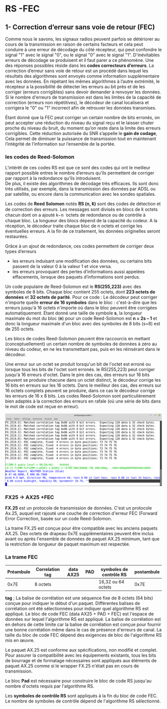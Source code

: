 ﻿# RS -FEC 

## 1- **Correction d’erreur sans voie de retour (FEC)**

Comme nous le savons, les signaux radios peuvent parfois se détériorer au cours de la transmission en raison de certains facteurs et cela peut conduire à une erreur de décodage du côté récepteur, qui peut confondre le signal "1" avec le signal "0", ou le signal "0" avec le signal "1". D'inévitables erreurs de décodage  se  produisent   et  il  faut  parer  a  ce  phénomène.  Une  des  réponses possibles réside dans les **codes correcteurs d’erreurs**.
La correction d’erreur sans voie de retour est un procédé dans lequel les résultats des algorithmes sont envoyés comme information supplémentaire avec les données. En répétant les mêmes algorithmes à l’autre extrémité, le récepteur a la possibilité de détecter les erreurs au bit près et de les corriger (erreurs corrigibles) sans devoir demander à renvoyer les données.
Si le nombre d'erreurs de transmission est dans les limites de la capacité de correction (erreurs non répétitives), le décodeur de canal localisera et corrigera le "0" ou "1" incorrect afin de retrouver les données transmises.

Étant donné  que la FEC peut corriger un certain nombre de bits erronés, on peut accepter une réduction du niveau du signal reçu et le laisser chuter proche du niveau du bruit, du moment qu’on reste dans la limite des erreurs corrigibles. Cette réduction autorisée du SNR s’appelle le **gain de codage**, Cela permet de  diminuer la puissance de transmission tout en maintenant l’intégrité de l’information sur l’ensemble de la portée. 


### les  codes de Reed-Solomon
L’intérêt  de  ces  codes  RS est  que  ce  sont  des  codes  qui ont le meilleur rapport possible entres le nombre d’erreurs  qu’ils permettent de corriger par rapport à la redondance qu’ils introduisent.  
De  plus,  il  existe  des  algorithmes  de  décodage  très  efficaces.  Ils  sont  donc  très utilisés, par exemple, dans la transmission des données par ADSL ou par satellite, ou encore dans  la communication avec les sondes spatiales.

Les codes de **Reed Solomon** notés ܴܵ**RS (n, ݇k)** sont des codes de détection et de correction des erreurs.  Les messages sont divisés en blocs de ݇k octets chacun dont on a ajouté  k−n ݇ octets de redondance ou de contrôle à chaque bloc. La longueur des blocs dépend de la capacité du codeur. A la réception, le décodeur traite chaque bloc de n octets et corrige les éventuelles erreurs. A la fin de ce traitement, les données originelles seront restaurées. 

Grâce à un ajout de redondance, ces codes permettent de corriger deux types d’erreurs

 - les erreurs induisant une modification des données, ou certains bits passent de la valeur 0 à la valeur 1 et vice versa.
 - les erreurs provoquant des pertes d’informations aussi appelées effacements, lorsque des paquets d’informations sont perdus.

Un code populaire de Reed-Solomon est le **RS(255,223)** avec des symboles de 8 bits. Chaque bloc contient 255 octets, dont **223 octets de données** et **32 octets de parité**. Pour ce code :
Le décodeur peut corriger n'importe quelle **erreur de 16 symboles** dans le bloc : c'est-à-dire que les erreurs jusqu'à 16 octets n'importe où dans le bloc peuvent être corrigées automatiquement.
Étant donné une taille de symbole **s**, la longueur maximale du mot du bloc (**n**) pour un code Reed-Solomon est **n = 2s – 1**  et donc la longueur maximale d'un bloc avec des symboles de 8 bits (s=8) est de 255 octets.

Les blocs de codes Reed-Solomon peuvent être raccourcis en mettant (conceptuellement) un certain nombre de symboles de données à zéro au niveau du codeur, en ne les transmettant pas, puis en les réinsérant dans le décodeur.

Une erreur sur un octet se produit lorsqu'un bit de l'octet est erroné ou lorsque tous les bits de l'octet sont erronés. le RS(255,223) peut corriger jusqu'à 16 erreurs d'octet. Dans le pire des cas, des erreurs sur 16 bits peuvent se produire chacune dans un octet distinct, le décodeur corrige les 16 bits en erreurs sur les 16 octets. Dans le meilleur des cas, des erreurs sur 16 octets complets peuvent se produire, dans ce cas le décodeur corrige les erreurs de 16 x 8 bits. Les codes Reed-Solomon sont particulièrement bien adaptés à la correction des erreurs en rafale (où une série de bits dans le mot de code est reçue en erreur).

![Reception avec 4 octets en erreur](/programmes/testReedSolomon/Documentation/direwolf_with_4_errors.png)

### FX25 -> AX25 +FEC
**FX.25** est un protocole de transmission de données. C'est un protocole Ax.25, auquel est rajouté une couche de correction d'erreur  FEC (Forward Error Correction, basée sur un code  Reed-Solomon.

La trame FX.25 est conçue pour être compatible avec les anciens paquets AX.25. Des octets de drapeau 0x7E supplémentaires peuvent être inclus avant ou après l'ensemble de données de paquet AX.25 minimum, tant que la restriction de longueur de paquet maximum est respectée.

### La trame FEC
|Préambule| Correlation tag | data AX25 | PAD | symboles de contrôle RS | postambule |
|--|--|--|--|--|--|
|0x7E  | 8 octets |  | | 16,32 ou 64 octets | 0x7E

**tag**  ; La balise de corrélation est une séquence fixe de 8 octets (64 bits) conçue pour indiquer le début d'un paquet. Différentes balises de corrélation ont été sélectionnées pour indiquer quel algorithme RS est appliqué.
Le bloc de code FEC (data AX25  + PAD + FEC) est l'espace de données sur lequel l'algorithme RS est appliqué. La balise de corrélation est en dehors de cette limite car la balise de corrélation est conçue pour fournir une bonne corrélation même dans le  cas de présence d'erreurs de canal. La taille du bloc de code FEC dépend des exigences de bloc de l'algorithme RS mis en œuvre.

Le paquet AX.25 est conforme aux spécifications, non modifié et complet. Pour assurer la compatibilité avec les équipements existants, tous les bits de bourrage et de formatage nécessaires sont appliqués aux éléments de paquet AX.25 comme si le wrapper FX.25 n'était pas en cours de transmission.

Le bloc **Pad** est nécessaire pour construire le bloc de code RS jusqu'au nombre d'octets requis par l'algorithme RS.

Les **symboles de contrôle RS** sont appliqués à la fin du bloc de code FEC. Le nombre de symboles de contrôle  dépend de l'algorithme RS sélectionné.

